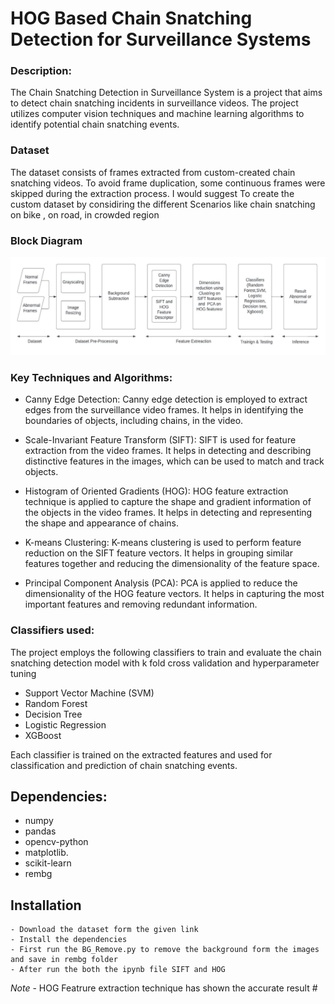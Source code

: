 # HOG Based Chain Snatching Detection for Surveillance Systems  
### Description:
The Chain Snatching Detection in Surveillance System is a project that aims to detect chain snatching incidents in surveillance videos. The project utilizes computer vision techniques and machine learning algorithms to identify potential chain snatching events.
### Dataset
The dataset consists of frames extracted from custom-created chain snatching videos. To avoid frame duplication, some continuous frames were skipped during the extraction process.
I would suggest To create the custom dataset by considiring the different Scenarios like chain snatching on bike , on road, in crowded region  


### Block Diagram
![img.png](img.png)
### Key Techniques and Algorithms:

- Canny Edge Detection: Canny edge detection is employed to extract edges from the surveillance video frames. It helps in identifying the boundaries of objects, including chains, in the video.

- Scale-Invariant Feature Transform (SIFT): SIFT is used for feature extraction from the video frames. It helps in detecting and describing distinctive features in the images, which can be used to match and track objects.

- Histogram of Oriented Gradients (HOG): HOG feature extraction technique is applied to capture the shape and gradient information of the objects in the video frames. It helps in detecting and representing the shape and appearance of chains.

- K-means Clustering: K-means clustering is used to perform feature reduction on the SIFT feature vectors. It helps in grouping similar features together and reducing the dimensionality of the feature space.

- Principal Component Analysis (PCA): PCA is applied to reduce the dimensionality of the HOG feature vectors. It helps in capturing the most important features and removing redundant information.

### Classifiers used:
The project employs the following classifiers to train and evaluate the chain snatching detection model with k fold cross validation and hyperparameter tuning

- Support Vector Machine (SVM)
- Random Forest
- Decision Tree
- Logistic Regression
- XGBoost

Each classifier is trained on the extracted features and used for classification and prediction of chain snatching events.

## Dependencies:
- numpy
- pandas
- opencv-python
- matplotlib.
- scikit-learn
- rembg

## Installation
    - Download the dataset form the given link
    - Install the dependencies
    - First run the BG_Remove.py to remove the background form the images and save in rembg folder
    - After run the both the ipynb file SIFT and HOG 


*Note* - HOG Featrure extraction technique has shown the accurate result #
